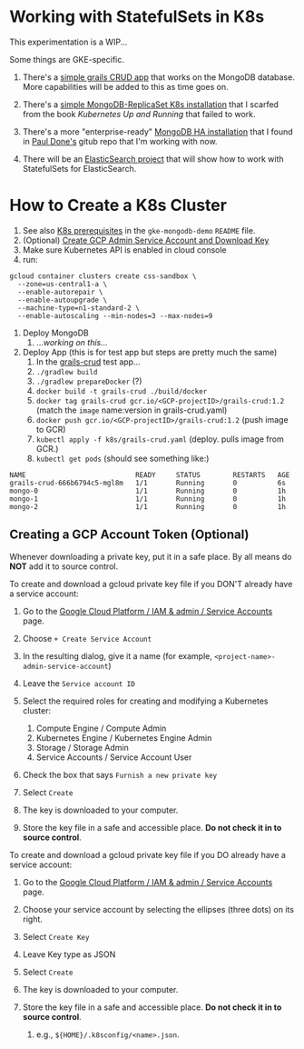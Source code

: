 # Working with StatefulSets in K8s
This experimentation is a WIP...

Some things are GKE-specific.

1. There's a [simple grails CRUD app](./grails-crud/README.md) that works on the MongoDB database.  More capabilities will be added to this as time goes on.

1. There's a [simple MongoDB-ReplicaSet K8s installation](./mongodb-simple/README.md) that I scarfed from the book _Kubernetes Up and Running_ that failed to work.

1. There's a more "enterprise-ready" [MongoDB HA installation](https://github.com/graziergeek/gke-mongodb-demo.git) that I found in [Paul Done's](https://github.com/pkdone) gitub repo that I'm working with now.

1. There will be an [ElasticSearch project](./gke-elasticsearch-demo/README.md) that will show how to work with StatefulSets for ElasticSearch.

# How to Create a K8s Cluster

1. See also [K8s prerequisites](https://github.com/graziergeek/gke-mongodb-demo/tree/432ac4402e5ee769359b97f17dc155042f0d8268#11-prerequisites) in the `gke-mongodb-demo` `README` file.
1. (Optional) [Create GCP Admin Service Account and Download Key](#creating-a-gcp-account-token)
1. Make sure Kubernetes API is enabled in cloud console
1. run:
```
gcloud container clusters create css-sandbox \
  --zone=us-central1-a \
  --enable-autorepair \
  --enable-autoupgrade \
  --machine-type=n1-standard-2 \
  --enable-autoscaling --min-nodes=3 --max-nodes=9
```
1. Deploy MongoDB
    1. ..._working on this..._
1. Deploy App (this is for test app but steps are pretty much the same)
    1. In the [grails-crud](./grails-crud/README.md) test app...
    1. `./gradlew build`
    1. `./gradlew prepareDocker` (?)
    1. `docker build -t grails-crud ./build/docker`
    1. `docker tag grails-crud gcr.io/<GCP-projectID>/grails-crud:1.2` (match the `image` name:version in grails-crud.yaml)
    1. `docker push gcr.io/<GCP-projectID>/grails-crud:1.2` (push image to GCR)
    1. `kubectl apply -f k8s/grails-crud.yaml` (deploy. pulls image from GCR.)
    1. `kubectl get pods` (should see something like:)
```
NAME                           READY     STATUS        RESTARTS   AGE
grails-crud-666b6794c5-mgl8m   1/1       Running       0          6s
mongo-0                        1/1       Running       0          1h
mongo-1                        1/1       Running       0          1h
mongo-2                        1/1       Running       0          1h
```

## Creating a GCP Account Token (Optional)
Whenever downloading a private key, put it in a safe place.  By all means do **NOT** add it to source control.

To create and download a gcloud private key file if you DON'T already have a service account:

1. Go to the [Google Cloud Platform / IAM & admin / Service Accounts](https://console.cloud.google.com/iam-admin/serviceaccounts) page.

1. Choose `+ Create Service Account`

1. In the resulting dialog, give it a name (for example, `<project-name>-admin-service-account`)

1. Leave the `Service account ID`

1. Select the required roles for creating and modifying a Kubernetes cluster:
    1. Compute Engine / Compute Admin
    1. Kubernetes Engine / Kubernetes Engine Admin
    1. Storage / Storage Admin
    1. Service Accounts / Service Account User

1. Check the box that says `Furnish a new private key`

1. Select `Create`

1. The key is downloaded to your computer.

1. Store the key file in a safe and accessible place.  **Do not check it in to source control**.

To create and download a gcloud private key file if you DO already have a service account:

1. Go to the [Google Cloud Platform / IAM & admin / Service Accounts](https://console.cloud.google.com/iam-admin/serviceaccounts) page.

1. Choose your service account by selecting the ellipses (three dots) on its right.

1. Select `Create Key`

1. Leave Key type as JSON

1. Select `Create`

1. The key is downloaded to your computer.

1. Store the key file in a safe and accessible place.  **Do not check it in to source control**.
    1. e.g., `${HOME}/.k8sconfig/<name>.json`.
